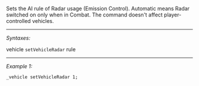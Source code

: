 Sets the AI rule of Radar usage (Emission Control). Automatic means Radar switched on only when in Combat. The command doesn't affect player-controlled vehicles.


---
*Syntaxes:*

vehicle `setVehicleRadar` rule

---
*Example 1:*

```sqf
_vehicle setVehicleRadar 1;
```